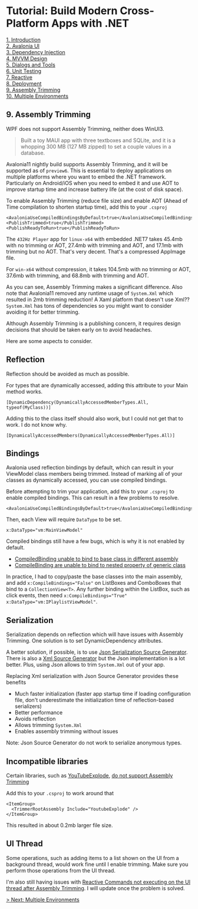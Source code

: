 # Tutorial: Build Modern Cross-Platform Apps with .NET

[1. Introduction](README.md)  
[2. Avalonia UI](2_Avalonia.md)  
[3. Dependency Injection](3_DependencyInjection.md)  
[4. MVVM Design](4_MVVM.md)  
[5. Dialogs and Tools](5_DialogsTools.md)  
[6. Unit Testing](6_UnitTesting.md)  
[7. Reactive](7_Reactive.md)  
[8. Deployment](8_Deployment.md)  
[9. Assembly Trimming](8_AssemblyTrimming.md)  
[10. Multiple Environments](10_MultipleEnvironments.md)

## 9. Assembly Trimming

WPF does not support Assembly Trimming, neither does WinUI3.

> Built a toy MAUI app with three textboxes and SQLite, and it is a whopping 300 MB (127 MB zipped) to set a couple values in a database.

Avalonia11 nightly build supports Assembly Trimming, and it will be supported as of `preview6`. This is essential to deploy applications on multiple platforms where you want to embed the .NET framework. Particularly on Android/iOS when you need to embed it and use AOT to improve startup time and increase battery life (at the cost of disk space).

To enable Assembly Trimming (reduce file size) and enable AOT (Ahead of Time compilation to shorten startup time), add this to your `.csproj`

```xaml
<AvaloniaUseCompiledBindingsByDefault>true</AvaloniaUseCompiledBindingsByDefault>
<PublishTrimmed>true</PublishTrimmed>
<PublishReadyToRun>true</PublishReadyToRun>
```

The `432Hz Player` app for `linux-x64` with embedded .NET7 takes 45.4mb with no trimming or AOT, 27.4mb with trimming and AOT, and 17.1mb with trimming but no AOT. That's very decent. That's a compressed AppImage file.

For `win-x64` without compression, it takes 104.5mb with no trimming or AOT, 37.6mb with trimming, and 68.8mb with trimming and AOT.

As you can see, Assembly Trimming makes a significant difference. Also note that Avalonia11 removed any runtime usage of `System.Xml` which resulted in 2mb trimming reduction! A Xaml platform that doesn't use Xml?? `System.Xml` has tons of dependencies so you might want to consider avoiding it for better trimming.

Although Assembly Trimming is a publishing concern, it requires design decisions that should be taken early on to avoid headaches.

Here are some aspects to consider.

## Reflection

Reflection should be avoided as much as possible.

For types that are dynamically accessed, adding this attribute to your Main method works.

    [DynamicDependency(DynamicallyAccessedMemberTypes.All, typeof(MyClass))]

Adding this to the class itself should also work, but I could not get that to work. I do not know why.

    [DynamicallyAccessedMembers(DynamicallyAccessedMemberTypes.All)]

## Bindings

Avalonia used reflection bindings by default, which can result in your ViewModel class members being trimmed. Instead of marking all of your classes as dynamically accessed, you can use compiled bindings.
 
Before attempting to trim your application, add this to your `.csproj` to enable compiled bindings. This can result in a few problems to resolve.

    <AvaloniaUseCompiledBindingsByDefault>true</AvaloniaUseCompiledBindingsByDefault>

Then, each View will require `DataType` to be set.

    x:DataType="vm:MainViewModel"

Compiled bindings still have a few bugs, which is why it is not enabled by default.

- [CompiledBinding unable to bind to base class in different assembly](https://github.com/AvaloniaUI/Avalonia/issues/10494)
- [CompileBinding are unable to bind to nested property of generic class](https://github.com/AvaloniaUI/Avalonia/issues/10485)

In practice, I had to copy/paste the base classes into the main assembly, and add `x:CompileBindings="False"` on ListBoxes and ComboBoxes that bind to a `CollectionView<T>`. Any further binding within the ListBox, such as click events, then need `x:CompileBindings="True" x:DataType="vm:IPlaylistViewModel"`.

## Serialization

Serialization depends on reflection which will have issues with Assembly Trimming. One solution is to set DynamicDependency attributes.

A better solution, if possible, is to use [Json Serialization Source Generator](https://learn.microsoft.com/en-us/dotnet/standard/serialization/system-text-json/source-generation). There is also a [Xml Source Generator](https://learn.microsoft.com/en-us/dotnet/core/additional-tools/xml-serializer-generator) but the Json implementation is a lot better. Plus, using Json allows to trim `System.Xml` out of your app.

Replacing Xml serialization with Json Source Generator provides these benefits

- Much faster initialization (faster app startup time if loading configuration file, don't underestimate the initialization time of reflection-based serializers)
- Better performance
- Avoids reflection
- Allows trimming `System.Xml`
- Enables assembly trimming without issues

Note: Json Source Generator do not work to serialize anonymous types.

## Incompatible libraries

Certain libraries, such as [YouTubeExplode](https://github.com/Tyrrrz/YoutubeExplode), [do not support Assembly Trimming](https://github.com/Tyrrrz/YoutubeExplode/issues/696)

Add this to your `.csproj` to work around that

```xaml
<ItemGroup>
  <TrimmerRootAssembly Include="YoutubeExplode" />
</ItemGroup>
```

This resulted in about 0.2mb larger file size.

## UI Thread

Some operations, such as adding items to a list shown on the UI from a background thread, would work fine until I enable trimming. Make sure you perform those operations from the UI thread.

I'm also still having issues with [Reactive Commands not executing on the UI thread after Assembly Trimming](https://github.com/AvaloniaUI/Avalonia/issues/10711). I will update once the problem is solved.

[> Next: Multiple Environments](10_MultipleEnvironments.md)
